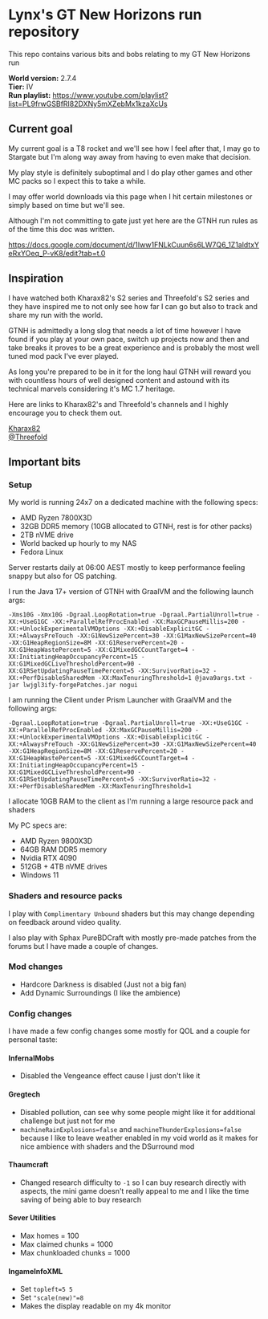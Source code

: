 # Lynx's GT New Horizons run repository

This repo contains various bits and bobs relating to my GT New Horizons run

**World version:** 2.7.4<br/>
**Tier:** IV<br/>
**Run playlist:** https://www.youtube.com/playlist?list=PL9frwGSBfRI82DXNy5mXZebMx1kzaXcUs

## Current goal

My current goal is a T8 rocket and we'll see how I feel after that, I may
go to Stargate but I'm along way away from having to even make that decision.

My play style is definitely suboptimal and I do play other games and other MC
packs so I expect this to take a while.

I may offer world downloads via this page when I hit certain milestones or
simply based on time but we'll see.

Although I'm not committing to gate just yet here are the GTNH run rules as of the time
this doc was written.

https://docs.google.com/document/d/1Iww1FNLkCuun6s6LW7Q6_1Z1aldtxYeRxYOeq_P-vK8/edit?tab=t.0

## Inspiration

I have watched both Kharax82's S2 series and Threefold's S2 series and they
have inspired me to not only see how far I can go but also to track and
share my run with the world.

GTNH is admittedly a long slog that needs a lot of time however I have found
if you play at your own pace, switch up projects now and then and take breaks
it proves to be a great experience and is probably the most well tuned mod
pack I've ever played.

As long you're prepared to be in it for the long haul GTNH will reward you
with countless hours of well designed content and astound with its technical
marvels considering it's MC 1.7 heritage.

Here are links to Kharax82's and Threefold's channels and I highly encourage
you to check them out.

[Kharax82](https://www.youtube.com/c/Kharax82)<br/>
[@Threefold](https://www.youtube.com/@Threefold.)

## Important bits

### Setup

My world is running 24x7 on a dedicated machine with the following specs:

- AMD Ryzen 7800X3D
- 32GB DDR5 memory (10GB allocated to GTNH, rest is for other packs)
- 2TB nVME drive
- World backed up hourly to my NAS
- Fedora Linux

Server restarts daily at 06:00 AEST mostly to keep performance feeling snappy but also
for OS patching.

I run the Java 17+ version of GTNH with GraalVM and the following launch args:

```text
-Xms10G -Xmx10G -Dgraal.LoopRotation=true -Dgraal.PartialUnroll=true -XX:+UseG1GC -XX:+ParallelRefProcEnabled -XX:MaxGCPauseMillis=200 -XX:+UnlockExperimentalVMOptions -XX:+DisableExplicitGC -XX:+AlwaysPreTouch -XX:G1NewSizePercent=30 -XX:G1MaxNewSizePercent=40 -XX:G1HeapRegionSize=8M -XX:G1ReservePercent=20 -XX:G1HeapWastePercent=5 -XX:G1MixedGCCountTarget=4 -XX:InitiatingHeapOccupancyPercent=15 -XX:G1MixedGCLiveThresholdPercent=90 -XX:G1RSetUpdatingPauseTimePercent=5 -XX:SurvivorRatio=32 -XX:+PerfDisableSharedMem -XX:MaxTenuringThreshold=1 @java9args.txt -jar lwjgl3ify-forgePatches.jar nogui
```

I am running the Client under Prism Launcher with GraalVM and the following args:

```text
-Dgraal.LoopRotation=true -Dgraal.PartialUnroll=true -XX:+UseG1GC -XX:+ParallelRefProcEnabled -XX:MaxGCPauseMillis=200 -XX:+UnlockExperimentalVMOptions -XX:+DisableExplicitGC -XX:+AlwaysPreTouch -XX:G1NewSizePercent=30 -XX:G1MaxNewSizePercent=40 -XX:G1HeapRegionSize=8M -XX:G1ReservePercent=20 -XX:G1HeapWastePercent=5 -XX:G1MixedGCCountTarget=4 -XX:InitiatingHeapOccupancyPercent=15 -XX:G1MixedGCLiveThresholdPercent=90 -XX:G1RSetUpdatingPauseTimePercent=5 -XX:SurvivorRatio=32 -XX:+PerfDisableSharedMem -XX:MaxTenuringThreshold=1
```
I allocate 10GB RAM to the client as I'm running a large resource pack and
shaders

My PC specs are:

- AMD Ryzen 9800X3D
- 64GB RAM DDR5 memory
- Nvidia RTX 4090
- 512GB + 4TB nVME drives
- Windows 11

### Shaders and resource packs

I play with `Complimentary Unbound` shaders but this may change depending on
feedback around video quality.

I also play with Sphax PureBDCraft with mostly pre-made patches from the forums but I
have made a couple of changes.

### Mod changes

- Hardcore Darkness is disabled (Just not a big fan)
- Add Dynamic Surroundings (I like the ambience)

### Config changes

I have made a few config changes some mostly for QOL and a couple for personal
taste:

#### InfernalMobs
- Disabled the Vengeance effect cause I just don't like it

#### Gregtech
- Disabled pollution, can see why some people might like it for additional
challenge but just not for me
- `machineRainExplosions=false` and `machineThunderExplosions=false` because I like to
leave weather enabled in my void world as it makes for nice ambience with shaders and
the DSurround mod

#### Thaumcraft
- Changed research difficulty to `-1` so I can buy research directly with aspects,
 the mini game doesn't really appeal to me and I like the time saving of being able
 to buy research

#### Sever Utilities
- Max homes = 100
- Max claimed chunks = 1000
- Max chunkloaded chunks = 1000

#### IngameInfoXML

- Set `topleft=5 5`
- Set `"scale(new)"=8`
- Makes the display readable on my 4k monitor
